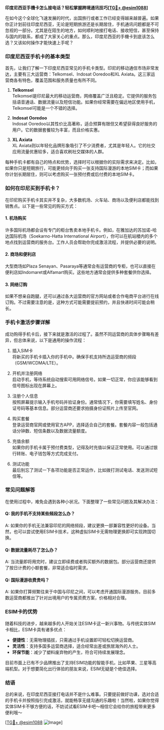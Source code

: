 **印度尼西亚手機卡怎么接电话？轻松掌握跨境通讯技巧[[TG💪+ @esim1088](https://t.me/s/esim1088)]**

在如今这个全球化飞速发展的时代，出国旅行或者工作已经变得越来越普遍。如果你正计划前往印度尼西亚，无论是短期旅游还是长期居住，手机通讯问题都是不可忽视的一部分。尤其是在陌生的地方，如何顺利地接打电话、接收短信，甚至保持与国内的联系，都成了大家关心的重点。那么，印度尼西亚的手機卡到底该怎么选？又该如何操作才能快速上手呢？

### 印度尼西亚手机卡的基本类型

首先，让我们了解一下印度尼西亚常见的手机卡类型。印尼的移动通信市场非常发达，主要有三大运营商：Telkomsel、Indosat Ooredoo和XL Axiata。这三家运营商各有特色，覆盖范围和服务质量也有所不同。

1. **Telkomsel**  
   Telkomsel是印尼最大的移动运营商，网络覆盖广泛且稳定。它提供的服务包括语音通话、数据流量以及短信功能。如果你经常需要在偏远地区使用手机，Telkomsel可能是一个不错的选择。

2. **Indosat Ooredoo**  
   Indosat Ooredoo以其性价比高著称，适合预算有限但又希望获得良好服务的用户。它的数据套餐较为丰富，而且价格实惠。

3. **XL Axiata**  
   XL Axiata则以年轻化品牌形象吸引了不少消费者，尤其是年轻人。它的社交应用流量优惠较多，适合喜欢刷社交媒体的人群。

每种手机卡都有自己的特点和优势，选择时可以根据你的实际需求来决定。比如，如果你只是短期旅行，可能更倾向于购买一张支持国际漫游的本地SIM卡；而如果你计划长期居住，则可以考虑购买一张预付费或后付费的本地SIM卡。

### 如何在印尼买到手机卡？

在印尼购买手机卡其实并不复杂，大多数机场、火车站、商场以及便利店都能找到销售点。以下是一些常见的购买方式：

#### 1. 机场购买  
许多国际机场都会设有专门的柜台售卖本地手机卡。例如，在雅加达的苏加诺-哈达国际机场（Soekarno-Hatta International Airport），你可以在航站楼内的多个地点找到运营商的服务台。工作人员会帮助你完成激活流程，并提供必要的说明。

#### 2. 商场和便利店  
大型商场如Plaza Senayan、Pasaraya等通常会有运营商的专柜，也可以直接在便利店如Indomaret或Alfamart购买。这些地方通常会提供多种套餐供你选择。

#### 3. 网络订购  
如果不想亲自跑腿，还可以通过各大运营商的官方网站或者合作电商平台进行在线订购。不过需要注意的是，这种方式可能需要提前预约，并且快递时间可能会稍长。

### 手机卡激活步骤详解

成功购得手机卡后，接下来就是激活的过程了。虽然不同运营商的具体步骤略有差异，但总体来说，以下是通用的操作流程：

1. 插入SIM卡  
   将新买的手机卡插入你的手机中。确保手机支持所选运营商的频段（GSM/WCDMA/LTE）。

2. 开机并注册网络  
   启动手机，等待系统自动搜索可用网络信号。如果一切正常，你应该能够看到信号图标出现在屏幕上。

3. 注册个人信息  
   按照屏幕提示输入手机号码并验证身份。通常情况下，你需要填写姓名、身份证号码等基本信息。部分运营商还要求拍摄身份证照片上传至官网。

4. 购买套餐  
   登录运营商官网或使用官方APP，选择适合自己的套餐。套餐内容一般包括通话分钟数、短信条数以及数据流量额度。

5. 充值余额  
   如果你的手机卡属于预付费类型，记得及时充值以保证正常使用。可以通过银行转账、电子钱包等方式完成支付。

6. 测试功能  
   最后别忘了测试一下各项功能是否正常运作，比如拨打测试电话、发送测试短信等。

### 常见问题解答

在使用过程中，难免会遇到各种小状况。下面整理了一些常见问题及其解决办法：

#### Q: 我的手机不支持某些频段怎么办？
A: 如果你的手机无法兼容印尼的网络频段，建议更换一部兼容性更好的设备。当然，也可以尝试使用ESIM卡技术，这种虚拟SIM卡无需物理更换即可实现跨国切换。

#### Q: 数据流量耗尽了怎么办？
A: 当流量即将用完时，建议立即续费或者购买额外的数据包。部分运营商还提供了按日计费的小额套餐，非常适合临时需求。

#### Q: 国际漫游收费贵吗？
A: 如果你打算频繁往来于中国与印尼之间，可以考虑开通国际漫游服务。目前多数运营商都推出了针对出境用户的专属资费方案，价格相对合理。

### ESIM卡的优势

随着科技的进步，越来越多的人开始关注ESIM卡这一新兴事物。与传统实体SIM卡相比，ESIM卡具有诸多优点：

- **便捷性**：无需物理插拔，只需通过手机设置即可轻松切换运营商。
- **灵活性**：支持多国多运营商选择，适合经常出差或旅居海外的人士。
- **环保节能**：减少了塑料废弃物的产生，符合可持续发展理念。

目前市面上已有不少品牌推出了支持ESIM功能的智能手机，比如苹果、三星等高端机型。对于想要简化出行体验的朋友来说，ESIM无疑是个绝佳选择。

### 结语

总的来说，在印度尼西亚接打电话并不是什么难事。只要提前做好功课，选对合适的手机卡并按照指引完成激活，就能畅享无缝沟通的乐趣啦！当然啦，如果你觉得实体SIM卡不够方便的话，不妨试试看ESIM卡吧～相信它会给你的旅程带来更多便利哦～

[[TG💪+ @esim1088](https://t.me/s/esim1088) ![Image](https://i.postimg.cc/4NQfJmqS/Snipaste-2025-05-13-00-14-12.png)]